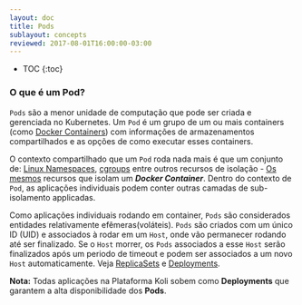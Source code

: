 ```yaml
---
layout: doc
title: Pods
sublayout: concepts
reviewed: 2017-08-01T16:00:00-03:00
---
```


* TOC
{:toc}

### O que é um Pod?

`Pods` são a menor unidade de computação que pode ser criada e gerenciada no Kubernetes. Um `Pod` é um grupo de um ou mais containers (como [Docker Containers](https://www.docker.com/what-docker)) com informações de armazenamentos compartilhados e as opções de como executar esses containers.

O contexto compartilhado que um `Pod` roda nada mais é que um conjunto de: [Linux Namespaces](https://en.wikipedia.org/wiki/Linux_namespaces), [cgroups](https://en.wikipedia.org/wiki/Cgroups) entre outros recursos de isolação - [Os mesmos](https://docs.docker.com/engine/security/security/) recursos que isolam um ___Docker Container___. Dentro do contexto de `Pod`, as aplicações individuais podem conter outras camadas de sub-isolamento applicadas.

Como aplicações individuais rodando em container, `Pods` são considerados entidades relativamente efêmeras(voláteis). `Pods` são criados com um único ID (UID) e associados à rodar em um `Host`, onde vão permanecer rodando até ser finalizado. Se o `Host` morrer, os `Pods` associados a esse `Host` serão finalizados após um periodo de timeout e podem ser associados a um novo `Host` automaticamente. Veja [ReplicaSets](#TODO) e [Deployments](#TODO).

<div class="alert alert-info">
  <strong>Nota:</strong> Todas aplicações na Plataforma Koli sobem como <strong>Deployments</strong> que garantem a alta disponibilidade dos <strong>Pods</strong>.
</div> 